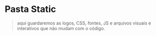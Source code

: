 # Pasta Static

> aqui guardaremos as logos, CSS, fontes, JS e arquivos visuais e interativos que não mudam com o código. 
